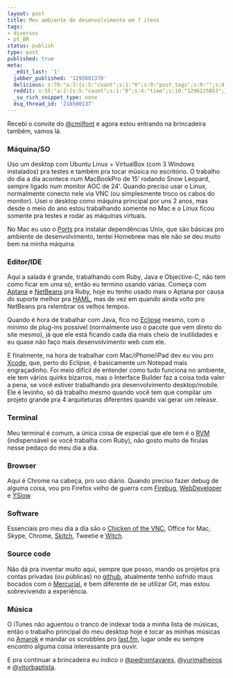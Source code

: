 ```yaml
---
layout: post
title: Meu ambiente de desenvolvimento em 7 itens
tags:
- diversos
- pt_BR
status: publish
type: post
published: true
meta:
  _edit_last: '1'
  jabber_published: '1293801370'
  delicious: s:78:"a:3:{s:5:"count";s:1:"0";s:9:"post_tags";s:0:"";s:4:"time";s:10:"1296138438";}";
  reddit: s:55:"a:2:{s:5:"count";s:1:"0";s:4:"time";s:10:"1296225853";}";
  _su_rich_snippet_type: none
  dsq_thread_id: '218500137'
---
```

Recebi o convite do <a href="http://twitter.com/cmilfont">@cmilfont</a> e agora estou entrando na brincadeira também, vamos lá.

<!--more-->

<h3>Máquina/SO</h3>

Uso um desktop com Ubuntu Linux + VirtualBox (com 3 Windows instalados) pra testes e também pra tocar música no escritório. O trabalho do dia a dia acontece num MacBookPro de 15’ rodando Snow Leopard, sempre ligado num monitor AOC de 24’. Quando preciso usar o Linux, normalmente conecto nele via VNC (ou simplesmente troco os cabos do monitor). Usei o desktop como máquina principal por uns 2 anos, mas desde o meio do ano estou trabalhando somente no Mac e o Linux ficou somente pra testes e rodar as máquinas virtuais.

No Mac eu uso o <a href="http://www.macports.org/">Ports</a> pra instalar dependências Unix, que são básicas pro ambiente de desenvolvimento, tentei Homebrew mas ele não se deu muito bem na minha máquina.

<h3>Editor/IDE</h3>

Aqui a salada é grande, trabalhando com Ruby, Java e Objective-C, não tem como ficar em uma só, então eu termino usando várias. Começa com <a href="http://aptana.com/">Aptana</a> e <a href="http://netbeans.org/">NetBeans</a> pra Ruby, hoje eu tenho usado mais o Aptana por causa do suporte melhor pra <a href="http://haml-lang.com/">HAML</a>, mas de vez em quando ainda volto pro NetBeans pra relembrar os velhos tempos.

Quando é hora de trabalhar com Java, fico no <a href="http://eclipse.org/">Eclipse</a> mesmo, com o mínimo de plug-ins possível (normalmente uso o pacote que vem direto do site mesmo), já que ele está ficando cada dia mais cheio de inutilidades e eu quase não faço mais desenvolvimento web com ele.

E finalmente, na hora de trabalhar com Mac/iPhone/iPad dev eu vou pro <a href="http://developer.apple.com/technologies/xcode.html">Xcode</a>, que, perto do Eclipse, é basicamente um Notepad mais engraçadinho. Foi meio difícil de entender como tudo funciona no ambiente, ele tem vários quirks bizarros, mas o Interface Builder faz a coisa toda valer a pena, se você estiver trabalhando pra desenvolvimento desktop/mobile. Ele é levinho, só dá trabalho mesmo quando você tem que compilar um projeto grande pra 4 arquiteturas diferentes quando vai gerar um release.

<h3>Terminal</h3>

Meu terminal é comum, a única coisa de especial que ele tem é o <a href="http://rvm.beginrescueend.com/">RVM</a> (indispensável se você trabalha com Ruby), não gosto muito de firulas nesse pedaço do meu dia a dia.

<h3>Browser</h3>

Aqui é Chrome na cabeça, pro uso diário. Quando preciso fazer debug de alguma coisa, vou pro Firefox velho de guerra com <a href="http://getfirebug.com/">Firebug</a>, <a href="http://chrispederick.com/work/web-developer/">WebDeveloper</a> e <a href="http://developer.yahoo.com/yslow/">YSlow</a>.

<h3>Software</h3>

Essenciais pro meu dia a dia são o <a href="http://www.apple.com/downloads/macosx/networking_security/chickenofthevnc.html">Chicken of the VNC</a>, Office for Mac, Skype, Chrome, <a href="http://skitch.com/">Skitch</a>, Tweetie e <a href="http://manytricks.com/witch/">Witch</a>.

<h3>Source code</h3>

Não dá pra inventar muito aqui, sempre que posso, mando os projetos pra contas privadas (ou públicas) no <a href="https://github.com/mauricio">github</a>, atualmente tenho sofrido maus bocados com o <a href="http://mercurial.selenic.com/">Mercurial</a>, é bem diferente de se utilizar Git, mas estou sobrevivendo a experiência.

<h3>Música</h3>

O iTunes não aguentou o tranco de indexar toda a minha lista de músicas, então o trabalho principal do meu desktop hoje é tocar as minhas músicas no <a href="http://amarok.kde.org/">Amarok</a> e mandar os scrobbles pro <a href="http://www.last.fm/user/maujr">last.fm</a>, lugar onde eu sempre encontro alguma coisa interessante pra ouvir.

E pra continuar a brincadeira eu indico o <a href="http://twitter.com/pedromtavares">@pedromtavares</a>, <a href="http://twitter.com/yurimalheiros">@yurimalheiros</a> e <a href="http://twitter.com/vitorbaptista">@vitorbaptista</a>.
